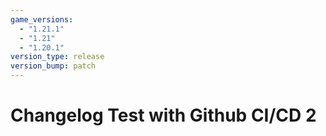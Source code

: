 ```yaml
---
game_versions:
  - "1.21.1"
  - "1.21"
  - "1.20.1"
version_type: release
version_bump: patch
---
```


# Changelog Test with Github CI/CD 2
